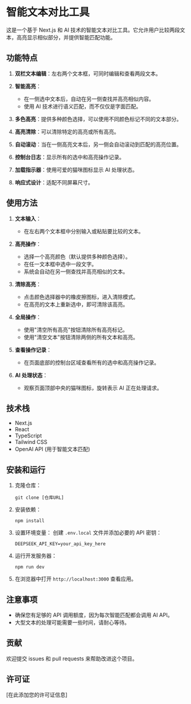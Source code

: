# 智能文本对比工具

这是一个基于 Next.js 和 AI 技术的智能文本对比工具。它允许用户比较两段文本，高亮显示相似部分，并提供智能匹配功能。

## 功能特点

1. **双栏文本编辑**：左右两个文本框，可同时编辑和查看两段文本。

2. **智能高亮**：
   - 在一侧选中文本后，自动在另一侧查找并高亮相似内容。
   - 使用 AI 技术进行语义匹配，而不仅仅是字面匹配。

3. **多色高亮**：提供多种颜色选择，可以使用不同颜色标记不同的文本部分。

4. **高亮清除**：可以清除特定的高亮或所有高亮。

5. **自动滚动**：当在一侧高亮文本后，另一侧会自动滚动到匹配的高亮位置。

6. **控制台日志**：显示所有的选中和高亮操作记录。

7. **加载指示器**：使用可爱的猫咪图标显示 AI 处理状态。

8. **响应式设计**：适配不同屏幕尺寸。

## 使用方法

1. **文本输入**：
   - 在左右两个文本框中分别输入或粘贴要比较的文本。

2. **高亮操作**：
   - 选择一个高亮颜色（默认提供多种颜色选择）。
   - 在任一文本框中选中一段文字。
   - 系统会自动在另一侧查找并高亮相似的文本。

3. **清除高亮**：
   - 点击颜色选择器中的橡皮擦图标，进入清除模式。
   - 在高亮的文本上重新选中，即可清除该高亮。

4. **全局操作**：
   - 使用"清空所有高亮"按钮清除所有高亮标记。
   - 使用"清空文本"按钮清除两侧的所有文本和高亮。

5. **查看操作记录**：
   - 在页面底部的控制台区域查看所有的选中和高亮操作记录。

6. **AI 处理状态**：
   - 观察页面顶部中央的猫咪图标，旋转表示 AI 正在处理请求。

## 技术栈

- Next.js
- React
- TypeScript
- Tailwind CSS
- OpenAI API (用于智能文本匹配)

## 安装和运行

1. 克隆仓库：
   ```
   git clone [仓库URL]
   ```

2. 安装依赖：
   ```
   npm install
   ```

3. 设置环境变量：
   创建 `.env.local` 文件并添加必要的 API 密钥：
   ```
   DEEPSEEK_API_KEY=your_api_key_here
   ```

4. 运行开发服务器：
   ```
   npm run dev
   ```

5. 在浏览器中打开 `http://localhost:3000` 查看应用。

## 注意事项

- 确保您有足够的 API 调用额度，因为每次智能匹配都会调用 AI API。
- 大型文本的处理可能需要一些时间，请耐心等待。

## 贡献

欢迎提交 issues 和 pull requests 来帮助改进这个项目。

## 许可证

[在此添加您的许可证信息]
